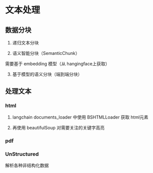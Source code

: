# 文本处理

## 数据分块

1. 递归文本分块

2. 语义智能分块（SemanticChunk）

需要基于 embedding 模型（从 hangingface上获取）

3. 基于模型的语义分块（端到端分块）

## 处理文本

### html

1. langchain documents_loader 中使用 BSHTMLLoader 获取 html元素

2. 再使用 beautifulSoup 对需要关注的关键字高亮

### pdf

### UnStructured

解析各种非结构化数据
